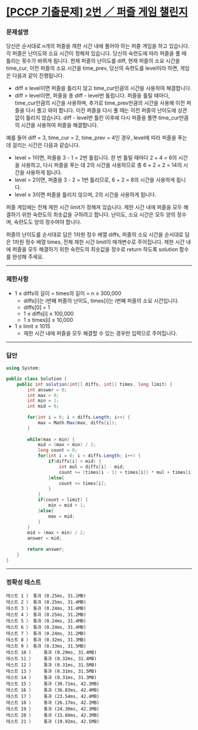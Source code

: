 # <a href="https://school.programmers.co.kr/learn/courses/30/lessons/340212">[PCCP 기출문제] 2번 ／ 퍼즐 게임 챌린지</a>

### 문제설명

당신은 순서대로 n개의 퍼즐을 제한 시간 내에 풀어야 하는 퍼즐 게임을 하고 있습니다. 각 퍼즐은 난이도와 소요 시간이 정해져 있습니다. 당신의 숙련도에 따라 퍼즐을 풀 때 틀리는 횟수가 바뀌게 됩니다. 현재 퍼즐의 난이도를 diff, 현재 퍼즐의 소요 시간을 time_cur, 이전 퍼즐의 소요 시간을 time_prev, 당신의 숙련도를 level이라 하면, 게임은 다음과 같이 진행됩니다.

 - diff ≤ level이면 퍼즐을 틀리지 않고 time_cur만큼의 시간을 사용하여 해결합니다.
 - diff > level이면, 퍼즐을 총 diff - level번 틀립니다. 퍼즐을 틀릴 때마다, time_cur만큼의 시간을 사용하며, 추가로 time_prev만큼의 시간을 사용해 이전 퍼즐을 다시 풀고 와야 합니다. 이전 퍼즐을 다시 풀 때는 이전 퍼즐의 난이도에 상관없이 틀리지 않습니다. diff - level번 틀린 이후에 다시 퍼즐을 풀면 time_cur만큼의 시간을 사용하여 퍼즐을 해결합니다.

예를 들어 diff = 3, time_cur = 2, time_prev = 4인 경우, level에 따라 퍼즐을 푸는데 걸리는 시간은 다음과 같습니다.

 - level = 1이면, 퍼즐을 3 - 1 = 2번 틀립니다. 한 번 틀릴 때마다 2 + 4 = 6의 시간을 사용하고, 다시 퍼즐을 푸는 데 2의 시간을 사용하므로 총 6 × 2 + 2 = 14의 시간을 사용하게 됩니다.
 - level = 2이면, 퍼즐을 3 - 2 = 1번 틀리므로, 6 + 2 = 8의 시간을 사용하게 됩니다.
 - level ≥ 3이면 퍼즐을 틀리지 않으며, 2의 시간을 사용하게 됩니다.

퍼즐 게임에는 전체 제한 시간 limit가 정해져 있습니다. 제한 시간 내에 퍼즐을 모두 해결하기 위한 숙련도의 최솟값을 구하려고 합니다. 난이도, 소요 시간은 모두 양의 정수며, 숙련도도 양의 정수여야 합니다.

퍼즐의 난이도를 순서대로 담은 1차원 정수 배열 diffs, 퍼즐의 소요 시간을 순서대로 담은 1차원 정수 배열 times, 전체 제한 시간 limit이 매개변수로 주어집니다. 제한 시간 내에 퍼즐을 모두 해결하기 위한 숙련도의 최솟값을 정수로 return 하도록 solution 함수를 완성해 주세요.

***

### 제한사항

 - 1 ≤ diffs의 길이 = times의 길이 = n ≤ 300,000
   - diffs[i]는 i번째 퍼즐의 난이도, times[i]는 i번째 퍼즐의 소요 시간입니다.
   - diffs[0] = 1
   - 1 ≤ diffs[i] ≤ 100,000
   - 1 ≤ times[i] ≤ 10,000
 - 1 ≤ limit ≤ 1015
   - 제한 시간 내에 퍼즐을 모두 해결할 수 있는 경우만 입력으로 주어집니다.


***

### 답안
``` csharp
using System;

public class Solution {
    public int solution(int[] diffs, int[] times, long limit) {
        int answer = 0;
        int max = 0;
        int min = 1;
        int mid = 0;
        
        for(int i = 0; i < diffs.Length; i++) {
            max = Math.Max(max, diffs[i]);
        }
        
        while(max > min) {
            mid = (max + min) / 2;
            long count = 0;
            for(int i = 0; i < diffs.Length; i++) {
                if(diffs[i] > mid) {
                    int mul = diffs[i] - mid;
                    count += (times[i - 1] + times[i]) * mul + times[i];
                }else{
                    count += times[i];
                }
            }
            if(count > limit) {
                min = mid + 1;
            }else{
                max = mid;
            }
        }
        mid = (max + min) / 2;
        answer = mid;
        
        return answer;
    }
}
```

***

### 정확성 테스트
```
테스트 1 〉	통과 (0.25ms, 31.1MB)
테스트 2 〉	통과 (0.25ms, 31.4MB)
테스트 3 〉	통과 (0.24ms, 31.4MB)
테스트 4 〉	통과 (0.25ms, 31.2MB)
테스트 5 〉	통과 (0.24ms, 31.4MB)
테스트 6 〉	통과 (0.24ms, 31.4MB)
테스트 7 〉	통과 (0.24ms, 31.2MB)
테스트 8 〉	통과 (0.32ms, 31.3MB)
테스트 9 〉	통과 (0.33ms, 31.5MB)
테스트 10 〉	통과 (0.29ms, 31.4MB)
테스트 11 〉	통과 (0.32ms, 31.4MB)
테스트 12 〉	통과 (0.31ms, 31.5MB)
테스트 13 〉	통과 (0.31ms, 31.5MB)
테스트 14 〉	통과 (0.31ms, 31.3MB)
테스트 15 〉	통과 (30.71ms, 42.3MB)
테스트 16 〉	통과 (36.83ms, 42.4MB)
테스트 17 〉	통과 (23.54ms, 42.4MB)
테스트 18 〉	통과 (26.17ms, 42.2MB)
테스트 19 〉	통과 (24.30ms, 42.3MB)
테스트 20 〉	통과 (15.68ms, 42.3MB)
테스트 21 〉	통과 (19.92ms, 42.5MB)
```